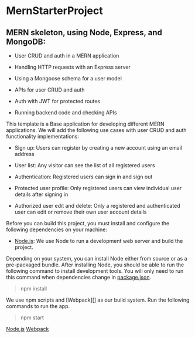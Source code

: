 
# MernStarterProject
## MERN skeleton, using Node, Express, and MongoDB:

- User CRUD and auth in a MERN application

- Handling HTTP requests with an Express server

- Using a Mongoose schema for a user model

- APIs for user CRUD and auth

- Auth with JWT for protected routes

- Running backend code and checking APIs

  
This template is a Base application for developing different MERN applications.
We will add the following use cases with user CRUD and auth functionality implementations:

- Sign up: Users can register by creating a new account using an email address

- User list: Any visitor can see the list of all registered users

- Authentication: Registered users can sign in and sign out

- Protected user profile: Only registered users can view individual user details after signing in

- Authorized user edit and delete: Only a registered and authenticated user can edit or remove their own user account details

Before you can build this project, you must install and configure the following dependencies on your machine:

- [Node.js](https://nodejs.org/): We use Node to run a development web server and build the project.

Depending on your system, you can install Node either from source or as a pre-packaged bundle.
After installing Node, you should be able to run the following command to install development tools.
You will only need to run this command when dependencies change in [package.json](package.json).

> npm install

We use npm scripts and [Webpack][] as our build system. Run the following commands to run the app.

> npm start

[Node.js]( https://nodejs.org/)
[Webpack](https://webpack.github.io/)